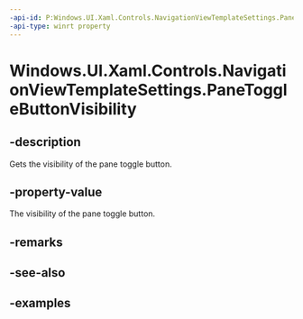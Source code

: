 ```yaml
---
-api-id: P:Windows.UI.Xaml.Controls.NavigationViewTemplateSettings.PaneToggleButtonVisibility
-api-type: winrt property
---
```


<!-- Property syntax.
public Visibility PaneToggleButtonVisibility { get; }
-->

# Windows.UI.Xaml.Controls.NavigationViewTemplateSettings.PaneToggleButtonVisibility

## -description

Gets the visibility of the pane toggle button.

## -property-value

The visibility of the pane toggle button.

## -remarks

## -see-also

## -examples

